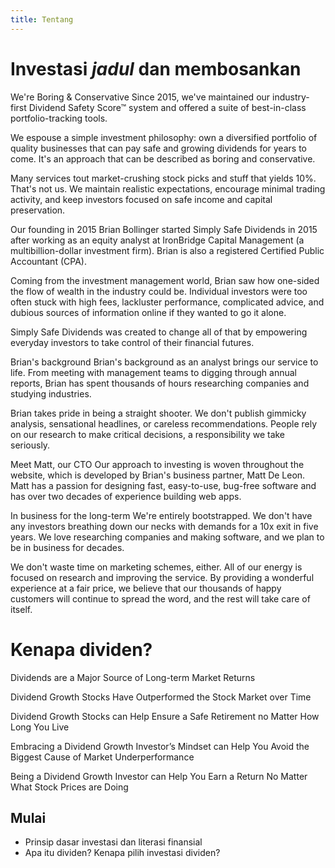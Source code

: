 ```yaml
---
title: Tentang
---
```


# Investasi *jadul* dan membosankan

We're Boring & Conservative
Since 2015, we've maintained our industry-first Dividend Safety Score™ system and offered a suite of best-in-class portfolio-tracking tools.

We espouse a simple investment philosophy: own a diversified portfolio of quality businesses that can pay safe and growing dividends for years to come. It's an approach that can be described as boring and conservative.

Many services tout market-crushing stock picks and stuff that yields 10%. That's not us. We maintain realistic expectations, encourage minimal trading activity, and keep investors focused on safe income and capital preservation.

Our founding in 2015
Brian Bollinger started Simply Safe Dividends in 2015 after working as an equity analyst at IronBridge Capital Management (a multibillion-dollar investment firm). Brian is also a registered Certified Public Accountant (CPA).

Coming from the investment management world, Brian saw how one-sided the flow of wealth in the industry could be. Individual investors were too often stuck with high fees, lackluster performance, complicated advice, and dubious sources of information online if they wanted to go it alone.

Simply Safe Dividends was created to change all of that by empowering everyday investors to take control of their financial futures.

Brian's background
Brian's background as an analyst brings our service to life. From meeting with management teams to digging through annual reports, Brian has spent thousands of hours researching companies and studying industries.

Brian takes pride in being a straight shooter. We don't publish gimmicky analysis, sensational headlines, or careless recommendations. People rely on our research to make critical decisions, a responsibility we take seriously.

Meet Matt, our CTO
Our approach to investing is woven throughout the website, which is developed by Brian's business partner, Matt De Leon. Matt has a passion for designing fast, easy-to-use, bug-free software and has over two decades of experience building web apps.

In business for the long-term
We're entirely bootstrapped. We don't have any investors breathing down our necks with demands for a 10x exit in five years. We love researching companies and making software, and we plan to be in business for decades.

We don't waste time on marketing schemes, either. All of our energy is focused on research and improving the service. By providing a wonderful experience at a fair price, we believe that our thousands of happy customers will continue to spread the word, and the rest will take care of itself.

# Kenapa dividen?

Dividends are a Major Source of Long-term Market Returns

Dividend Growth Stocks Have Outperformed the Stock Market over Time

Dividend Growth Stocks can Help Ensure a Safe Retirement no Matter How Long You Live

Embracing a Dividend Growth Investor’s Mindset can Help You Avoid the Biggest Cause of Market Underperformance

Being a Dividend Growth Investor can Help You Earn a Return No Matter What Stock Prices are Doing

## Mulai

- Prinsip dasar investasi dan literasi finansial
- Apa itu dividen? Kenapa pilih investasi dividen?
